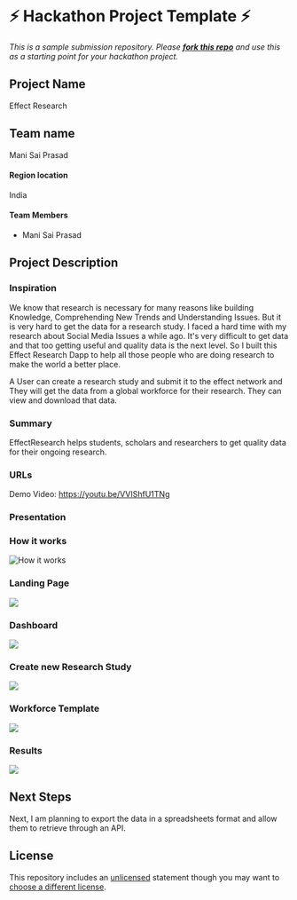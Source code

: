 # ⚡ Hackathon Project Template ⚡

_This is a sample submission repository.
Please [**fork this repo**](https://help.github.com/articles/fork-a-repo/) and use this as a starting point for your hackathon project._

## Project Name

Effect Research

## Team name

Mani Sai Prasad

#### Region location

India

#### Team Members

-   Mani Sai Prasad

## Project Description

### Inspiration

We know that research is necessary for many reasons like building Knowledge, Comprehending New Trends and Understanding Issues. But it is very hard to get the data for a research study. I faced a hard time with my research about Social Media Issues a while ago. It's very difficult to get data and that too getting useful and quality data is the next level. So I built this Effect Research Dapp to help all those people who are doing research to make the world a better place.

A User can create a research study and submit it to the effect network and They will get the data from a global workforce for their research. They can view and download that data.

### Summary

EffectResearch helps students, scholars and researchers to get quality data for their ongoing research.

### URLs

Demo Video:
https://youtu.be/VVIShfU1TNg

### Presentation

### How it works

![How it works](./assets/how_it_works.gif)

### Landing Page

![](./assets/landing.png)

### Dashboard

![](./assets/dash.png)

### Create new Research Study

![](./assets/createSurvey.png)

### Workforce Template

![](./assets/effectforce.png)

### Results

![](./assets/results.png)

## Next Steps

Next, I am planning to export the data in a spreadsheets format and allow them to retrieve through an API.

## License

This repository includes an [unlicensed](http://unlicense.org/) statement though you may want to [choose a different license](https://choosealicense.com/).

